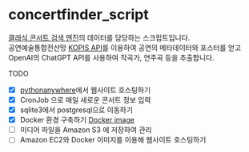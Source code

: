 # concertfinder_script

[클래식 콘서트 검색 엔진](https://www.classical-concert-kr.info/)의 데이터를 담당하는 스크립트입니다.\
공연예술통합전산망 [KOPIS API](https://kopis.or.kr/por/cs/openapi/openApiInfo.do?menuId=MNU_00074)를 이용하여 공연의 메타데이터와 포스터를 얻고 OpenAI의 ChatGPT API를 사용하여 작곡가, 연주곡 등을 추출합니다.

TODO
- [x] [pythonanywhere](https://www.pythonanywhere.com)에서 웹사이트 호스팅하기
- [x] CronJob 으로 매일 새로운 콘서트 정보 입력
- [x] sqlite3에서 postgresql으로 이동하기 
- [x] Docker 환경 구축하기 [Docker image](https://hub.docker.com/layers/niceweather/concertfinder/1.0.2/images/sha256-d3f1e35b258eea46e498c2ea02465d4cee57637f09311e11da96458af7ec28fa?context=repo)
- [ ] 미디어 파일을 Amazon S3 에 저장하여 관리
- [ ] Amazon EC2와 Docker 이미지를 이용해 웹사이트 호스팅하기
